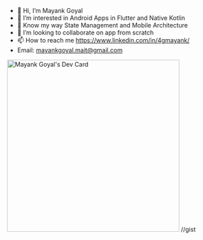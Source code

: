 - 👋 Hi, I’m Mayank Goyal
- 👀 I’m interested in Android Apps in Flutter and Native Kotlin
- 🌱 Know my way State Management and Mobile Architecture 
- 💞️ I’m looking to collaborate on app from scratch
- 📫 How to reach me https://www.linkedin.com/in/4gmayank/
- Email: mayankgoyal.mait@gmail.com

<!---
4gmayank/4gmayank is a ✨ special ✨ repository because its `README.md` (this file) appears on your GitHub profile.
You can click the Preview link to take a look at your changes.
--->

<a href="https://app.daily.dev/mayankooo"><img src="https://api.daily.dev/devcards/e05dbed3b56a45dab507e654b911261a.png?r=dcm" width="400" alt="Mayank Goyal's Dev Card"/></a>
//gist
